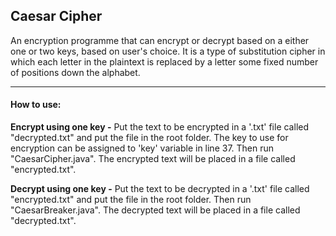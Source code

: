 ## Caesar Cipher

An encryption programme that can encrypt or decrypt based on a either one or two keys, based on user's choice.
It is a type of substitution cipher in which each letter in the plaintext is replaced by a letter some fixed number of positions down the alphabet.
***

#### How to use:

**Encrypt using one key -** Put the text to be encrypted in a '.txt' file called "decrypted.txt" and put the file in the root folder. The key to use for encryption can be assigned to 'key' variable in line 37. Then run "CaesarCipher.java". The encrypted text will be placed in a file called "encrypted.txt".

**Decrypt using one key -** Put the text to be decrypted in a '.txt' file called "encrypted.txt" and put the file in the root folder. Then run "CaesarBreaker.java". The decrypted text will be placed in a file called "decrypted.txt".

